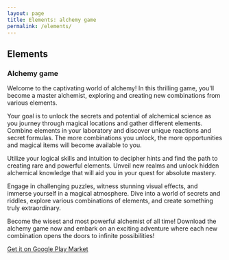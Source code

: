 ```yaml
---
layout: page
title: Elements: alchemy game
permalink: /elements/
---
```


## Elements

### Alchemy game

Welcome to the captivating world of alchemy! In this thrilling game, you'll become a master alchemist, exploring and creating new combinations from various elements.

Your goal is to unlock the secrets and potential of alchemical science as you journey through magical locations and gather different elements. Combine elements in your laboratory and discover unique reactions and secret formulas. The more combinations you unlock, the more opportunities and magical items will become available to you.

Utilize your logical skills and intuition to decipher hints and find the path to creating rare and powerful elements. Unveil new realms and unlock hidden alchemical knowledge that will aid you in your quest for absolute mastery.

Engage in challenging puzzles, witness stunning visual effects, and immerse yourself in a magical atmosphere. Dive into a world of secrets and riddles, explore various combinations of elements, and create something truly extraordinary.

Become the wisest and most powerful alchemist of all time! Download the alchemy game now and embark on an exciting adventure where each new combination opens the doors to infinite possibilities!

[Get it on Google Play Market](https://play.google.com/store/apps/details?id=one.allme.elements)
